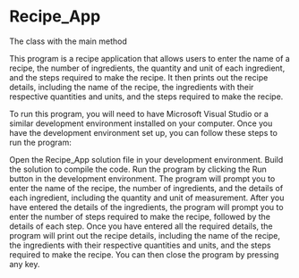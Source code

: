 # Recipe_App

The class with the main method 

This program is a recipe application that allows users to enter the name of a recipe, the number of ingredients, the quantity and unit of each ingredient, and the steps required to make the recipe. It then prints out the recipe details, including the name of the recipe, the ingredients with their respective quantities and units, and the steps required to make the recipe.

To run this program, you will need to have Microsoft Visual Studio or a similar development environment installed on your computer. Once you have the development environment set up, you can follow these steps to run the program:

Open the Recipe_App solution file in your development environment.
Build the solution to compile the code.
Run the program by clicking the Run button in the development environment.
The program will prompt you to enter the name of the recipe, the number of ingredients, and the details of each ingredient, including the quantity and unit of measurement.
After you have entered the details of the ingredients, the program will prompt you to enter the number of steps required to make the recipe, followed by the details of each step.
Once you have entered all the required details, the program will print out the recipe details, including the name of the recipe, the ingredients with their respective quantities and units, and the steps required to make the recipe.
You can then close the program by pressing any key.
